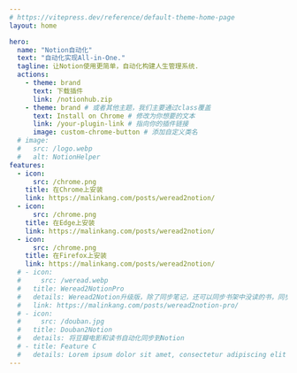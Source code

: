 ```yaml
---
# https://vitepress.dev/reference/default-theme-home-page
layout: home

hero:
  name: "Notion自动化"
  text: "自动化实现All-in-One."
  tagline: 让Notion使用更简单，自动化构建人生管理系统.
  actions:
    - theme: brand
      text: 下载插件
      link: /notionhub.zip
    - theme: brand # 或者其他主题，我们主要通过class覆盖
      text: Install on Chrome # 修改为你想要的文本
      link: /your-plugin-link # 指向你的插件链接
      image: custom-chrome-button # 添加自定义类名
  # image:
  #   src: /logo.webp
  #   alt: NotionHelper
features:
  - icon: 
      src: /chrome.png
    title: 在Chrome上安装
    link: https://malinkang.com/posts/weread2notion/
  - icon: 
      src: /chrome.png
    title: 在Edge上安装
    link: https://malinkang.com/posts/weread2notion/
  - icon: 
      src: /chrome.png
    title: 在Firefox上安装
    link: https://malinkang.com/posts/weread2notion/
  # - icon: 
  #     src: /weread.webp
  #   title: Weread2NotionPro
  #   details: Weread2Notion升级版，除了同步笔记，还可以同步书架中没读的书，同步每日阅读时长。
  #   link: https://malinkang.com/posts/weread2notion-pro/
  # - icon: 
  #     src: /douban.jpg
  #   title: Douban2Notion
  #   details: 将豆瓣电影和读书自动化同步到Notion
  # - title: Feature C
  #   details: Lorem ipsum dolor sit amet, consectetur adipiscing elit
---
```




<!-- <img src="/gzh.png" style="display: block; margin: 50px auto; width:800px;height:auto;" /> -->


<style>
:root {
  --vp-home-hero-name-color: transparent;
  --vp-home-hero-name-background: -webkit-linear-gradient(120deg, #bd34fe 30%, #41d1ff);

  --vp-home-hero-image-background-image: linear-gradient(-45deg, #bd34fe 50%, #47caff 50%);
  --vp-home-hero-image-filter: blur(44px);
}

@media (min-width: 640px) {
  :root {
    --vp-home-hero-image-filter: blur(56px);
  }
}

@media (min-width: 960px) {
  :root {
    --vp-home-hero-image-filter: blur(68px);
  }
}
/* .vitepress/theme/custom.css 或 .vitepress/style/custom.css */

/* 针对通过 frontmatter actions 配置的按钮 */
.VPButton.custom-chrome-button { /* 定位到我们自定义类的 VPButton */
  background-color: #ffffff; /* 白色背景 */
  color: #202124; /* 深灰色文字，类似 Google 的颜色 */
  border: 1px solid #dadce0; /* 浅灰色边框，类似 Google 的颜色 */
  border-radius: 8px; /* 圆角，根据图片调整 */
  padding: 10px 18px 10px 14px; /* 上 右 下 左 - 左边padding小一点给图标留空间 */
  font-weight: 500; /* 字体粗细 */
  font-size: 14px; /* 字体大小 */
  line-height: 20px; /* 行高 */
  box-shadow: 0 1px 2px 0 rgba(60,64,67,0.3), 0 1px 3px 1px rgba(60,64,67,0.15); /* 细微阴影 */
  transition: background-color 0.3s ease, border-color 0.3s ease, box-shadow 0.3s ease;
  display: inline-flex; /* 使用flex布局来对齐图标和文字 */
  align-items: center; /* 垂直居中对齐 */
  text-decoration: none !important; /* 去除可能的下划线 */
}

/* 图标样式 */
.VPButton.custom-chrome-button::before {
  content: ''; /* 使用伪元素插入图标 */
  display: inline-block;
  width: 20px; /* 图标宽度 */
  height: 20px; /* 图标高度 */
  margin-right: 10px; /* 图标和文字之间的间距 */
  background-image: url('/icons/chrome-icon.svg'); /* 引用public目录下的图标 */
  background-size: contain;
  background-repeat: no-repeat;
  background-position: center;
  vertical-align: middle; /* 如果不用flex，这个可能有用 */
}

/* 悬停效果 */
.VPButton.custom-chrome-button:hover {
  background-color: #f8f9fa; /* 悬停时略微变灰的背景 */
  border-color: #c6c6c6; /* 悬停时边框颜色加深 */
  box-shadow: 0 1px 3px 0 rgba(60,64,67,0.3), 0 2px 6px 2px rgba(60,64,67,0.15); /* 悬停时阴影加深 */
}

/* 点击效果 */
.VPButton.custom-chrome-button:active {
  background-color: #f1f3f4; /* 点击时背景 */
  box-shadow: 0 1px 2px 0 rgba(60,64,67,0.3), 0 1px 3px 1px rgba(60,64,67,0.15); /* 点击时阴影恢复 */
}

/* 确保 VitePress 默认主题的样式不会覆盖太多 */
.VPButton.custom-chrome-button.brand { /* 如果你用了 theme: brand */
    background-color: #ffffff; /* 覆盖默认主题的brand颜色 */
    /* 你可能需要添加 !important 或者更具体的选择器来覆盖默认主题的颜色 */
}

.VPButton.custom-chrome-button.brand:hover {
    background-color: #f8f9fa; /* 覆盖默认主题的brand hover颜色 */
}
</style>
